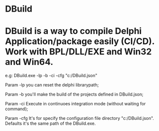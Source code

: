# DBuild

# DBuild is a way to compile Delphi Application/package easily (CI/CD). Work with BPL/DLL/EXE and Win32 and Win64.

e.g: DBuild.exe -lp -b -ci -cfg "c:/DBuild.json"  

Param -lp  you can reset the delphi librarypath;

Param -b   you'll make the build of the projects defined in DBuild.json;

Param -ci  Execute in continuoes integration mode (without waiting for command);

Param -cfg It's for specify the configuration file directory "c:/DBuild.json". Defaults it's the same path of the DBuild.exe.
